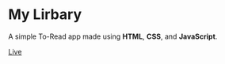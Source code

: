 # My Lirbary

A simple To-Read app made using **HTML**, **CSS**, and **JavaScript**.

[Live](https://mizzadnan.github.io/my-library/)